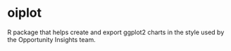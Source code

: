 # oiplot
R package that helps create and export ggplot2 charts in the style used by the Opportunity Insights team.
